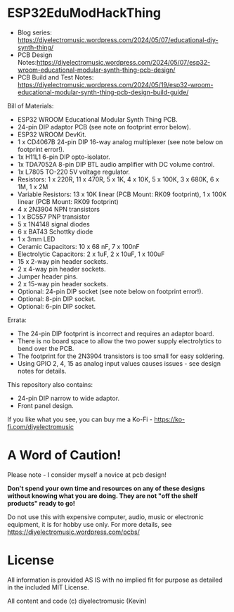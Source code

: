 # ESP32EduModHackThing

* Blog series: https://diyelectromusic.wordpress.com/2024/05/07/educational-diy-synth-thing/
* PCB Design Notes:https://diyelectromusic.wordpress.com/2024/05/07/esp32-wroom-educational-modular-synth-thing-pcb-design/
* PCB Build and Test Notes: https://diyelectromusic.wordpress.com/2024/05/19/esp32-wroom-educational-modular-synth-thing-pcb-design-build-guide/

Bill of Materials:
- ESP32 WROOM Educational Modular Synth Thing PCB.
- 24-pin DIP adaptor PCB (see note on footprint error below).
- ESP32 WROOM DevKit.
- 1 x CD4067B 24-pin DIP 16-way analog multiplexer (see note below on footprint error!).
- 1x H11L1 6-pin DIP opto-isolator.
- 1x TDA7052A 8-pin DIP BTL audio amplifier with DC volume control.
- 1x L7805 TO-220 5V voltage regulator.
- Resistors: 1 x 220R, 11 x 470R, 5 x 1K, 4 x 10K, 5 x 100K, 3 x 680K, 6 x 1M, 1 x 2M
- Variable Resistors: 13 x 10K linear (PCB Mount: RK09 footprint), 1 x 100K linear (PCB Mount: RK09 footprint)
- 4 x 2N3904 NPN transistors
- 1 x BC557 PNP transistor
- 5 x 1N4148 signal diodes
- 6 x BAT43 Schottky diode
- 1 x 3mm LED
- Ceramic Capacitors: 10 x 68 nF, 7 x 100nF
- Electrolytic Capacitors: 2 x 1uF, 2 x 10uF, 1 x 100uF
- 15 x 2-way pin header sockets.
- 2 x 4-way pin header sockets.
- Jumper header pins.
- 2 x 15-way pin header sockets.
- Optional: 24-pin DIP socket (see note below on footprint error!).
- Optional: 8-pin DIP socket.
- Optional: 6-pin DIP socket.

Errata:
- The 24-pin DIP footprint is incorrect and requires an adaptor board.
- There is no board space to allow the two power supply electrolytics to bend over the PCB.
- The footprint for the 2N3904 transistors is too small for easy soldering.
- Using GPIO 2, 4, 15 as analog input values causes issues - see design notes for details.

This repository also contains:
* 24-pin DIP narrow to wide adaptor.
* Front panel design.

If you like what you see, you can buy me a Ko-Fi - https://ko-fi.com/diyelectromusic

#  A Word of Caution!

Please note - I consider myself a novice at pcb design!

**Don't spend your own time and resources on any of these designs without knowing what you are doing.  They are not "off the shelf products" ready to go!**

Do not use this with expensive computer, audio, music or electronic equipment, it is for hobby use only.  For more details, see https://diyelectromusic.wordpress.com/pcbs/

# License

All information is provided AS IS with no implied fit for purpose as detailed in the included MIT License.

All content and code (c) diyelectromusic (Kevin)
